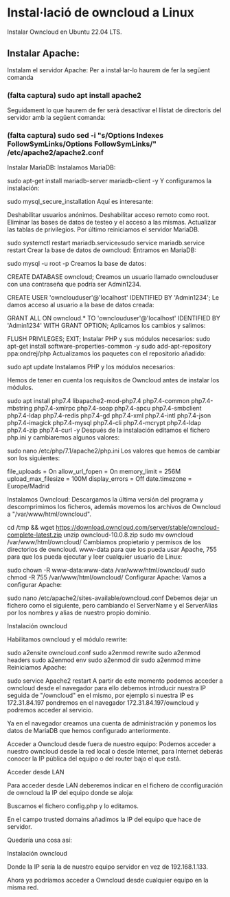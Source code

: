 # Instal·lació de owncloud a Linux

Instalar Owncloud en Ubuntu 22.04 LTS.

## Instalar Apache:

Instalam el servidor Apache:
Per a instal·lar-lo haurem de fer la següent comanda
### (falta captura) sudo apt install apache2

Seguidament lo que haurem de fer serà desactivar el llistat de directoris del servidor amb la següent comanda:
### (falta captura) sudo sed -i "s/Options Indexes FollowSymLinks/Options FollowSymLinks/" /etc/apache2/apache2.conf

Instalar MariaDB:
Instalamos MariaDB:

sudo apt-get install mariadb-server mariadb-client -y
Y configuramos la instalación:

sudo mysql_secure_installation
Aquí es interesante:

Deshabilitar usuarios anónimos.
Deshabilitar acceso remoto como root.
Eliminar las bases de datos de testeo y el acceso a las mismas.
Actualizar las tablas de privilegios.
Por último reiniciamos el servidor MariaDB.

sudo systemctl restart mariadb.service` o `sudo service mariadb.service restart
Crear la base de datos de owncloud:
Entramos en MariaDB:

sudo mysql -u root -p
Creamos la base de datos:

CREATE DATABASE owncloud;
Creamos un usuario llamado ownclouduser con una contraseña que podría ser Admin1234.

CREATE USER 'ownclouduser'@'localhost' IDENTIFIED BY 'Admin1234';
Le damos acceso al usuario a la base de datos creada:

GRANT ALL ON owncloud.* TO 'ownclouduser'@'localhost' IDENTIFIED BY 'Admin1234' WITH GRANT OPTION;
Aplicamos los cambios y salimos:

FLUSH PRIVILEGES;
EXIT;
Instalar PHP y sus módulos necesarios:
sudo apt-get install software-properties-common -y
sudo add-apt-repository ppa:ondrej/php
Actualizamos los paquetes con el repositorio añadido:

sudo apt update
Instalamos PHP y los módulos necesarios:

Hemos de tener en cuenta los requisitos de Owncloud antes de instalar los módulos.

sudo apt install php7.4 libapache2-mod-php7.4 php7.4-common php7.4-mbstring php7.4-xmlrpc php7.4-soap php7.4-apcu php7.4-smbclient php7.4-ldap php7.4-redis php7.4-gd php7.4-xml php7.4-intl php7.4-json php7.4-imagick php7.4-mysql php7.4-cli php7.4-mcrypt php7.4-ldap php7.4-zip php7.4-curl -y
Después de la instalación editamos el fichero php.ini y cambiaremos algunos valores:

sudo nano /etc/php/7.1/apache2/php.ini
Los valores que hemos de cambiar son los siguientes:

file_uploads = On allow_url_fopen = On memory_limit = 256M upload_max_filesize = 100M display_errors = Off date.timezone = Europe/Madrid

Instalamos Owncloud:
Descargamos la última versión del programa y descomprimimos los ficheros, además movemos los archivos de Owncloud a "/var/www/html/owncloud".

cd /tmp && wget https://download.owncloud.com/server/stable/owncloud-complete-latest.zip
unzip owncloud-10.0.8.zip
sudo mv owncloud /var/www/html/owncloud/
Cambiamos propietario y permisos de los directorios de owncloud. www-data para que los pueda usar Apache, 755 para que los pueda ejecutar y leer cualquier usuario de Linux:

sudo chown -R www-data:www-data /var/www/html/owncloud/
sudo chmod -R 755 /var/www/html/owncloud/
Configurar Apache:
Vamos a configurar Apache:

sudo nano /etc/apache2/sites-available/owncloud.conf
Debemos dejar un fichero como el siguiente, pero cambiando el ServerName y el ServerAlias por los nombres y alias de nuestro propio dominio.

Instalación owncloud

Habilitamos owncloud y el módulo rewrite:

sudo a2ensite owncloud.conf
sudo a2enmod rewrite
sudo a2enmod headers
sudo a2enmod env
sudo a2enmod dir
sudo a2enmod mime
Reiniciamos Apache:

sudo service Apache2 restart
A partir de este momento podemos acceder a owncloud desde el navegador para ello debemos introducir nuestra IP seguida de "/owncloud" en el mismo, por ejemplo si nuestra IP es 172.31.84.197 pondremos en el navegador 172.31.84.197/owncloud y podremos acceder al servicio.

Ya en el navegador creamos una cuenta de administración y ponemos los datos de MariaDB que hemos configurado anteriormente.

Acceder a Owncloud desde fuera de nuestro equipo:
Podemos acceder a nuestro owncloud desde la red local o desde Internet, para Internet deberás conocer la IP pública del equipo o del router bajo el que está.

Acceder desde LAN

Para acceder desde LAN deberemos indicar en el fichero de cconfiguración de owncloud la IP del equipo donde se aloja:

Buscamos el fichero config.php y lo editamos.

En el campo trusted domains añadimos la IP del equipo que hace de servidor.

Quedaría una cosa así:

Instalación owncloud

Donde la IP sería la de nuestro equipo servidor en vez de 192.168.1.133.

Ahora ya podríamos acceder a Owncloud desde cualquier equipo en la misma red.
